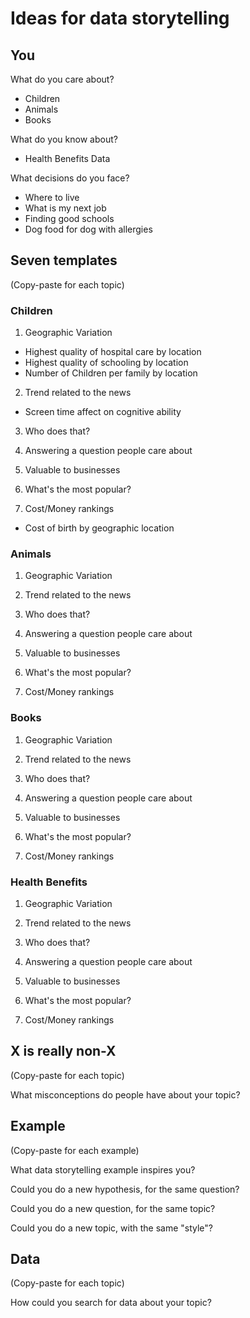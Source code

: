 # Ideas for data storytelling

## You

What do you care about?

+ Children
+ Animals
+ Books

What do you know about?

+ Health Benefits Data

What decisions do you face?

+ Where to live
+ What is my next job
+ Finding good schools
+ Dog food for dog with allergies

## Seven templates
(Copy-paste for each topic)

### Children

1. Geographic Variation

+ Highest quality of hospital care by location
+ Highest quality of schooling by location
+ Number of Children per family by location

2. Trend related to the news

+ Screen time affect on cognitive ability

3. Who does that?


4. Answering a question people care about


5. Valuable to businesses


6. What's the most popular?


7. Cost/Money rankings

+ Cost of birth by geographic location

### Animals

1. Geographic Variation


2. Trend related to the news


3. Who does that?


4. Answering a question people care about


5. Valuable to businesses


6. What's the most popular?


7. Cost/Money rankings

### Books

1. Geographic Variation


2. Trend related to the news


3. Who does that?


4. Answering a question people care about


5. Valuable to businesses


6. What's the most popular?


7. Cost/Money rankings

### Health Benefits

1. Geographic Variation


2. Trend related to the news


3. Who does that?


4. Answering a question people care about


5. Valuable to businesses


6. What's the most popular?


7. Cost/Money rankings


## X is really non-X
(Copy-paste for each topic)

What misconceptions do people have about your topic?


## Example
(Copy-paste for each example)

What data storytelling example inspires you?


Could you do a new hypothesis, for the same question?


Could you do a new question, for the same topic?


Could you do a new topic, with the same "style"?


## Data
(Copy-paste for each topic)

How could you search for data about your topic?
